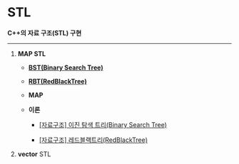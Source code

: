 # STL

**C++의 자료 구조(STL) 구현**

****

1. **MAP STL**
   
   - [**BST(Binary Search Tree)**](./map/BST.cpp)
   
   - [**RBT(RedBlackTree)**](./map/RBTree.cpp)
   
   - **MAP**
   
   - **이론**
     
     - [[자료구조] 이진 탐색 트리(Binary Search Tree)](https://mina3215.tistory.com/51)
     
     - [[자료구조] 레드블랙트리(RedBlackTree)](https://mina3215.tistory.com/52)

2. **vector** STL
